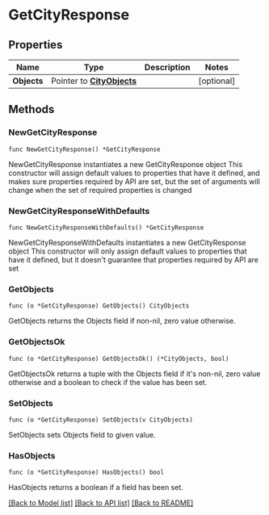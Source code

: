 # GetCityResponse

## Properties

Name | Type | Description | Notes
------------ | ------------- | ------------- | -------------
**Objects** | Pointer to [**CityObjects**](CityObjects.md) |  | [optional] 

## Methods

### NewGetCityResponse

`func NewGetCityResponse() *GetCityResponse`

NewGetCityResponse instantiates a new GetCityResponse object
This constructor will assign default values to properties that have it defined,
and makes sure properties required by API are set, but the set of arguments
will change when the set of required properties is changed

### NewGetCityResponseWithDefaults

`func NewGetCityResponseWithDefaults() *GetCityResponse`

NewGetCityResponseWithDefaults instantiates a new GetCityResponse object
This constructor will only assign default values to properties that have it defined,
but it doesn't guarantee that properties required by API are set

### GetObjects

`func (o *GetCityResponse) GetObjects() CityObjects`

GetObjects returns the Objects field if non-nil, zero value otherwise.

### GetObjectsOk

`func (o *GetCityResponse) GetObjectsOk() (*CityObjects, bool)`

GetObjectsOk returns a tuple with the Objects field if it's non-nil, zero value otherwise
and a boolean to check if the value has been set.

### SetObjects

`func (o *GetCityResponse) SetObjects(v CityObjects)`

SetObjects sets Objects field to given value.

### HasObjects

`func (o *GetCityResponse) HasObjects() bool`

HasObjects returns a boolean if a field has been set.


[[Back to Model list]](../README.md#documentation-for-models) [[Back to API list]](../README.md#documentation-for-api-endpoints) [[Back to README]](../README.md)


